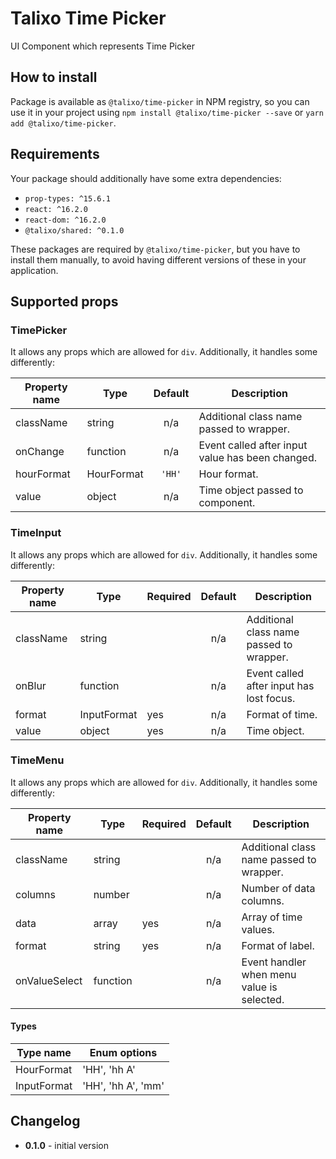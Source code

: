# Talixo Time Picker

UI Component which represents Time Picker

## How to install

Package is available as `@talixo/time-picker` in NPM registry, so you can use it in your project
using `npm install @talixo/time-picker --save` or `yarn add @talixo/time-picker`.

## Requirements

Your package should additionally have some extra dependencies:

- `prop-types: ^15.6.1`
- `react: ^16.2.0`
- `react-dom: ^16.2.0`
- `@talixo/shared: ^0.1.0`

These packages are required by `@talixo/time-picker`, but you have to install them manually,
to avoid having different versions of these in your application.

## Supported props

### TimePicker

It allows any props which are allowed for `div`. Additionally, it handles some differently:

Property name | Type       | Default | Description
--------------|------------|:-------:|--------------------------------
className     | string     | n/a     | Additional class name passed to wrapper.
onChange      | function   | n/a     | Event called after input value has been changed.
hourFormat    | HourFormat | `'HH'`  | Hour format.
value         | object     | n/a     | Time object passed to component.

### TimeInput

It allows any props which are allowed for `div`. Additionally, it handles some differently:

Property name | Type        | Required | Default | Description
--------------|-------------|----------|:-------:|--------------------------------
className     | string      |          | n/a     | Additional class name passed to wrapper.
onBlur        | function    |          | n/a     | Event called after input has lost focus.
format        | InputFormat | yes      | n/a     | Format of time.
value         | object      | yes      | n/a     | Time object.

### TimeMenu

It allows any props which are allowed for `div`. Additionally, it handles some differently:

Property name | Type     | Required | Default | Description
--------------|----------|----------|:-------:|--------------------------------
className     | string   |          | n/a     | Additional class name passed to wrapper.
columns       | number   |          | n/a     | Number of data columns.
data          | array    | yes      | n/a     | Array of time values.
format        | string   | yes      | n/a     | Format of label.
onValueSelect | function |          | n/a     | Event handler when menu value is selected.

#### Types

Type name      | Enum options
---------------|---------------------------------------------------
HourFormat     | 'HH', 'hh A'
InputFormat    | 'HH', 'hh A', 'mm'


## Changelog

- **0.1.0** - initial version
